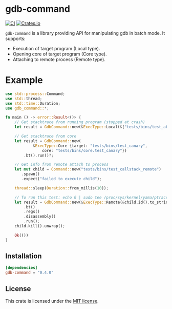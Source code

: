 # gdb-command

[![CI](https://github.com/xcoldhandsx/gdb-command/actions/workflows/main.yml/badge.svg?branch=master)](https://github.com/xcoldhandsx/gdb-command/actions/workflows/main.yml)
[![Crates.io](https://img.shields.io/crates/v/gdb-command)](https://crates.io/crates/gdb-command)

`gdb-command` is a library providing API for manipulating gdb in batch mode. It supports:

* Execution of target program (Local type).
* Opening core of target program (Core type).
* Attaching to remote process (Remote type).

# Example

```rust
use std::process::Command;
use std::thread;
use std::time::Duration;
use gdb_command::*;

fn main () -> error::Result<()> {
    // Get stacktrace from running program (stopped at crash)
    let result = GdbCommand::new(&ExecType::Local(&["tests/bins/test_abort", "A"])).bt().run()?;

    // Get stacktrace from core
    let result = GdbCommand::new(
            &ExecType::Core {target: "tests/bins/test_canary",
                core: "tests/bins/core.test_canary"})
        .bt().run()?;

    // Get info from remote attach to process
    let mut child = Command::new("tests/bins/test_callstack_remote")
       .spawn()
       .expect("failed to execute child");

    thread::sleep(Duration::from_millis(10));

    // To run this test: echo 0 | sudo tee /proc/sys/kernel/yama/ptrace_scope
    let result = GdbCommand::new(&ExecType::Remote(&child.id().to_string()))
        .bt()
        .regs()
        .disassembly()
        .run();
    child.kill().unwrap();

    Ok(())
}

```
## Installation

```toml
[dependencies]
gdb-command = "0.4.0"
```

## License

This crate is licensed under the [MIT license].

[MIT license]: LICENSE
